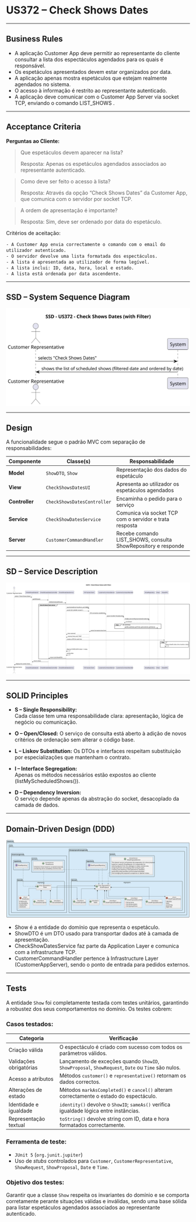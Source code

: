 # US372 – Check Shows Dates

---

## Business Rules

- A aplicação Customer App deve permitir ao representante do cliente consultar a lista dos espectáculos agendados para os quais é responsável.
- Os espetáculos apresentados devem estar organizados por data.
- A aplicação apenas mostra espetáculos que estejam realmente agendados no sistema.
- O acesso à informação é restrito ao representante autenticado.
- A aplicação deve comunicar com o Customer App Server via socket TCP, enviando o comando LIST_SHOWS <email>.

---

## Acceptance Criteria

**Perguntas ao Cliente:**

>Que espetáculos devem aparecer na lista?
>
>Resposta: Apenas os espetáculos agendados associados ao representante autenticado.

>Como deve ser feito o acesso à lista?
>
>Resposta: Através da opção “Check Shows Dates” da Customer App, que comunica com o servidor por socket TCP.

>A ordem de apresentação é importante?
>
>Resposta: Sim, deve ser ordenado por data do espetáculo.

Critérios de aceitação:

    - A Customer App envia correctamente o comando com o email do utilizador autenticado.
    - O servidor devolve uma lista formatada dos espectáculos.
    - A lista é apresentada ao utilizador de forma legível.
    - A lista inclui: ID, data, hora, local e estado.
    - A lista está ordenada por data ascendente.

---

## SSD – System Sequence Diagram

![ssd](./ssd.svg)

---

## Design

A funcionalidade segue o padrão MVC com separação de responsabilidades:


| Componente     | Classe(s)                   | Responsabilidade                                               |
|----------------|-----------------------------|----------------------------------------------------------------|
| **Model**      | `ShowDTO`, `Show`           | Representação dos dados do espetáculo                          |
| **View**       | `CheckShowsDatesUI`         | Apresenta ao utilizador os espetáculos agendados               |
| **Controller** | `CheckShowsDatesController` | Encaminha o pedido para o serviço                              |
| **Service**    | `CheckShowDatesService`     | Comunica via socket TCP com o servidor e trata resposta        |
| **Server**     | `CustomerCommandHandler`    | Recebe comando LIST_SHOWS, consulta ShowRepository e responde  |

---

## SD – Service Description

![sd](./sd.svg)

---

## SOLID Principles

- **S – Single Responsibility:**  
    Cada classe tem uma responsabilidade clara: apresentação, lógica de negócio ou comunicação.

- **O – Open/Closed:**
  O serviço de consulta está aberto à adição de novos critérios de ordenação sem alterar o código base.

- **L – Liskov Substitution:**
    Os DTOs e interfaces respeitam substituição por especializações que mantenham o contrato.

- **I – Interface Segregation:**  
    Apenas os métodos necessários estão expostos ao cliente (listMyScheduledShows()).

- **D – Dependency Inversion:**  
    O serviço depende apenas da abstração do socket, desacoplado da camada de dados.

---

## Domain-Driven Design (DDD)

![ddd](./ddd.svg)

- Show é a entidade do domínio que representa o espetáculo.
- ShowDTO é um DTO usado para transportar dados até à camada de apresentação.
- CheckShowDatesService faz parte da Application Layer e comunica com a infrastructure TCP.
- CustomerCommandHandler pertence à Infrastructure Layer (CustomerAppServer), sendo o ponto de entrada para pedidos externos.

---

## Tests


A entidade `Show` foi completamente testada com testes unitários, garantindo a robustez dos seus comportamentos no domínio. Os testes cobrem:

### Casos testados:

| Categoria                     | Verificação                                                                 |
|------------------------------|------------------------------------------------------------------------------|
| Criação válida               | O espectáculo é criado com sucesso com todos os parâmetros válidos.         |
| Validações obrigatórias      | Lançamento de exceções quando `ShowID`, `ShowProposal`, `ShowRequest`, `Date` ou `Time` são nulos. |
| Acesso a atributos           | Métodos `customer()` e `representative()` retornam os dados correctos.      |
| Alterações de estado         | Métodos `markAsCompleted()` e `cancel()` alteram correctamente o estado do espectáculo. |
| Identidade e igualdade       | `identity()` devolve o `ShowID`; `sameAs()` verifica igualdade lógica entre instâncias. |
| Representação textual        | `toString()` devolve string com ID, data e hora formatados correctamente.   |

### Ferramenta de teste:
- `JUnit 5` (`org.junit.jupiter`)
- Uso de *stubs* controlados para `Customer`, `CustomerRepresentative`, `ShowRequest`, `ShowProposal`, `Date` e `Time`.

### Objetivo dos testes:
Garantir que a classe `Show` respeita os invariantes do domínio e se comporta corretamente perante situações válidas e inválidas,
sendo uma base sólida para listar espetáculos agendados associados ao representante autenticado.

